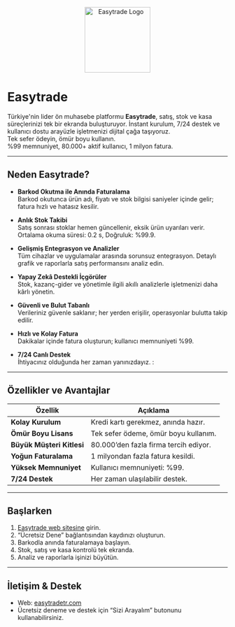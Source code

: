 <p align="center">
  <img src="https://pro.easytradetr.com/logo.png" alt="Easytrade Logo" width="150">
</p>

#  Easytrade

Türkiye'nin lider ön muhasebe platformu **Easytrade**, satış, stok ve kasa süreçlerinizi tek bir ekranda buluşturuyor. İnstant kurulum, 7/24 destek ve kullanıcı dostu arayüzle işletmenizi dijital çağa taşıyoruz.  
Tek sefer ödeyin, ömür boyu kullanın.  
%99 memnuniyet, 80.000+ aktif kullanıcı, 1 milyon fatura.

---

##  Neden Easytrade?

- **Barkod Okutma ile Anında Faturalama**  
  Barkod okutunca ürün adı, fiyatı ve stok bilgisi saniyeler içinde gelir; fatura hızlı ve hatasız kesilir.

- **Anlık Stok Takibi**  
  Satış sonrası stoklar hemen güncellenir, eksik ürün uyarıları verir. Ortalama okuma süresi: 0.2 s, Doğruluk: %99.9.

- **Gelişmiş Entegrasyon ve Analizler**  
  Tüm cihazlar ve uygulamalar arasında sorunsuz entegrasyon. Detaylı grafik ve raporlarla satış performansını analiz edin. 

- **Yapay Zekâ Destekli İçgörüler**  
  Stok, kazanç-gider ve yönetimle ilgili akıllı analizlerle işletmenizi daha kârlı yönetin. 

- **Güvenli ve Bulut Tabanlı**  
  Verileriniz güvenle saklanır; her yerden erişilir, operasyonlar bulutta takip edilir.

- **Hızlı ve Kolay Fatura**  
  Dakikalar içinde fatura oluşturun; kullanıcı memnuniyeti %99.

- **7/24 Canlı Destek**  
  İhtiyacınız olduğunda her zaman yanınızdayız. :

---

##  Özellikler ve Avantajlar

| Özellik                         | Açıklama |
|--------------------------------|----------|
| **Kolay Kurulum**              | Kredi kartı gerekmez, anında hazır.  |
| **Ömür Boyu Lisans**           | Tek sefer ödeme, ömür boyu kullanım. |
| **Büyük Müşteri Kitlesi**      | 80.000’den fazla firma tercih ediyor. |
| **Yoğun Faturalama**           | 1 milyondan fazla fatura kesildi. |
| **Yüksek Memnuniyet**          | Kullanıcı memnuniyeti: %99. |
| **7/24 Destek**                | Her zaman ulaşılabilir destek. |

---

##  Başlarken

1. [Easytrade web sitesine](https://easytradetr.com) girin.
2. “Ücretsiz Dene” bağlantısından kaydınızı oluşturun.
3. Barkodla anında faturalamaya başlayın.
4. Stok, satış ve kasa kontrolü tek ekranda.
5. Analiz ve raporlarla işinizi büyütün.

---

##  İletişim & Destek

- Web: [easytradetr.com](https://easytradetr.com)  
- Ücretsiz deneme ve destek için “Sizi Arayalım” butonunu kullanabilirsiniz.

